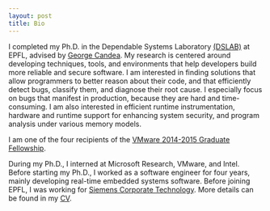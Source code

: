 ```yaml
---
layout: post
title: Bio
---
```


I completed my Ph.D. in the Dependable Systems Laboratory [(DSLAB)](http://dslab.epfl.ch/) at EPFL, advised by [George Candea](http://people.epfl.ch/george.candea). My research is centered around developing techniques, tools, and environments that help developers build more reliable and secure software. I am interested in finding solutions that allow programmers to better reason about their code, and that efficiently detect bugs, classify them, and diagnose their root cause. I especially focus on bugs that manifest in production, because they are hard and time-consuming. I am also interested in efficient runtime instrumentation, hardware and runtime support for enhancing system security, and program analysis under various memory models.

I am one of the four recipients of the <a href="https://labs.vmware.com/academic/vmware-2014-2015-graduate-fellowships" target="_top">VMware 2014-2015 Graduate Fellowship</a>.

During my Ph.D., I interned at Microsoft Research, VMware, and Intel. Before starting my Ph.D., I worked as a software engineer for four years, mainly developing real-time embedded systems software. Before joining EPFL, I was working for <a href="http://www.siemens.com/corporate-technology/en/index.php">Siemens Corporate Technology</a>. More details can be found in my <a href="{{ site.baseurl }}public/cv.pdf">CV</a>.
